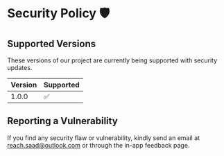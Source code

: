 # Security Policy 🛡️

## Supported Versions

These versions of our project are currently being supported with security updates.

| Version | Supported          |
| ------- | ------------------ |
| 1.0.0   | :white_check_mark: |

## Reporting a Vulnerability

If you find any security flaw or vulnerability, kindly send an email at reach.saad@outlook.com or through the in-app feedback page.
